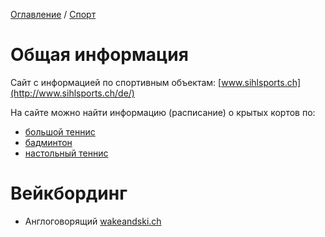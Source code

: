 [Оглавление](/README.md) / [Спорт](/docs/Спорт.md)

# Общая информация
Сайт с информацией по спортивным объектам:
[www.sihlsports.ch](http://www.sihlsports.ch/de/)

На сайте можно найти информацию (расписание) о крытых кортов по:
* [большой теннис](https://www.sihlsports.ch/de/tennis.html)
* [бадминтон](https://www.sihlsports.ch/de/badminton.html)
* [настольный теннис](https://www.sihlsports.ch/de/tischtennis.html)


# Вейкбординг
* Англоговорящий [wakeandski.ch](https://www.wakeandski.ch)